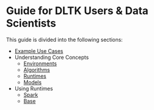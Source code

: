 # Guide for DLTK Users & Data Scientists

This guide is divided into the following sections:

- [Example Use Cases](examples.md)
- Understanding Core Concepts
  - [Environments](core/environments.md)
  - [Algorithms](core/algorithms.md)
  - [Runtimes](core/runtimes.md)
  - [Models](core/models.md)
- Using Runtimes
  - [Spark](runtime/spark.md)
  - [Base](runtime/base.md)
